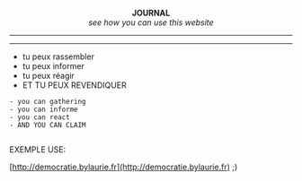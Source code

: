 <p align="center">
  <strong>JOURNAL</strong>
  </br><i>see how you can use this website</i>
</p>

-----------------------------------------------
----------------------------------------------

- tu peux rassembler
- tu peux informer
- tu peux réagir
- ET TU PEUX REVENDIQUER


```
- you can gathering
- you can informe
- you can react
- AND YOU CAN CLAIM


``` 



EXEMPLE USE:

[http://democratie.bylaurie.fr](http://democratie.bylaurie.fr) ;)

